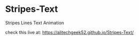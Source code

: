 # Stripes-Text
Stripes Lines Text Animation

check this live at:
https://alitechgeek52.github.io/Stripes-Text/
